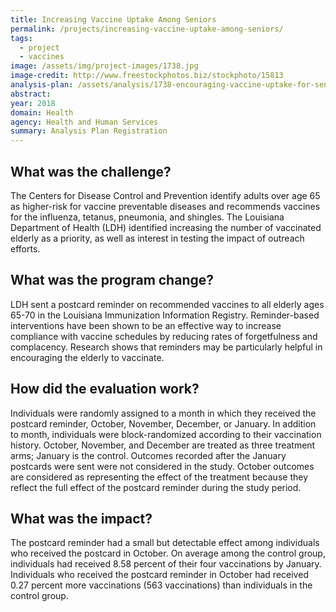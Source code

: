 ```yaml
---
title: Increasing Vaccine Uptake Among Seniors
permalink: /projects/increasing-vaccine-uptake-among-seniors/
tags:
  - project
  - vaccines
image: /assets/img/project-images/1738.jpg  
image-credit: http://www.freestockphotos.biz/stockphoto/15813
analysis-plan: /assets/analysis/1738-encouraging-vaccine-uptake-for-seniors.pdf
abstract: 
year: 2018  
domain: Health
agency: Health and Human Services
summary: Analysis Plan Registration
---
```

## What was the challenge?

The Centers for Disease Control and Prevention identify adults over age 65 as higher-risk for vaccine preventable diseases and recommends vaccines for the influenza, tetanus, pneumonia, and shingles.  The Louisiana Department of Health (LDH) identified increasing the number of vaccinated elderly as a priority, as well as interest in testing the impact of outreach efforts.

## What was the program change?

LDH sent a postcard reminder on recommended vaccines to all elderly ages 65-70 in the Louisiana Immunization Information Registry. Reminder-based interventions have been shown to be an effective way to increase compliance with vaccine schedules by reducing rates of forgetfulness and complacency. Research shows that reminders may be particularly helpful in encouraging the elderly to vaccinate.

## How did the evaluation work?

Individuals were randomly assigned to a month in which they received the postcard reminder, October, November, December, or January.  In addition to month, individuals were block-randomized according to their vaccination history.  October, November, and December are treated as three treatment arms; January is the control.  Outcomes recorded after the January postcards were sent were not considered in the study.  October outcomes are considered as representing the effect of the treatment because they reflect the full effect of the postcard reminder during the study period. 

## What was the impact?

The postcard reminder had a small but detectable effect among individuals who received the postcard in October.  On average among the control group, individuals had received 8.58 percent of their four vaccinations by January.  Individuals who received the postcard reminder in October had received 0.27 percent more vaccinations (563 vaccinations) than individuals in the control group.  
